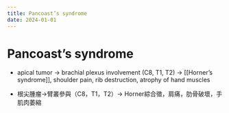 ```yaml
---
title: Pancoast’s syndrome
date: 2024-01-01
---
```

# Pancoast’s syndrome

- apical tumor → brachial plexus involvement (C8, T1, T2) → [[Horner’s syndrome]], shoulder pain, rib destruction, atrophy of hand muscles

- 根尖腫瘤→臂叢參與（C8，T1，T2）→ Horner綜合徵，肩痛，肋骨破壞，手肌肉萎縮
